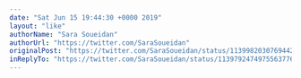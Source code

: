 ```yaml
---
date: "Sat Jun 15 19:44:30 +0000 2019"
layout: "like"
authorName: "Sara Soueidan"
authorUrl: "https://twitter.com/SaraSoueidan"
originalPost: "https://twitter.com/SaraSoueidan/status/1139982030769442816"
inReplyTo: "https://twitter.com/SaraSoueidan/status/1139792474975563776"
---
```

